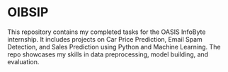 # OIBSIP
This repository contains my completed tasks for the OASIS InfoByte internship. It includes projects on Car Price Prediction, Email Spam Detection, and Sales Prediction using Python and Machine Learning. The repo showcases my skills in data preprocessing, model building, and evaluation.
